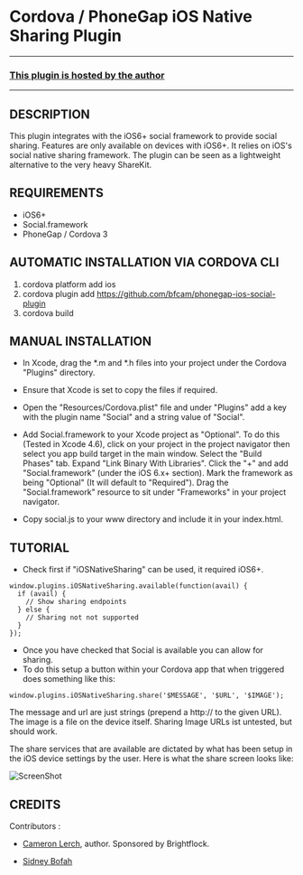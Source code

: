 # Cordova / PhoneGap iOS Native Sharing Plugin #

---
### [This plugin is hosted by the author](https://github.com/bfcam/phonegap-ios-social-plugin)
---

## DESCRIPTION ##

This plugin integrates with the iOS6+ social framework to provide social sharing. Features are only available on devices with iOS6+.
It relies on iOS's social native sharing framework. The plugin can be seen as a lightweight alternative to the very heavy ShareKit.


## REQUIREMENTS ##

* iOS6+
* Social.framework
* PhoneGap / Cordova 3

## AUTOMATIC INSTALLATION VIA CORDOVA CLI ##

1. cordova platform add ios
2. cordova plugin add https://github.com/bfcam/phonegap-ios-social-plugin
3. cordova build


## MANUAL INSTALLATION ##

* In Xcode, drag the *.m and *.h files into your project under the Cordova "Plugins" directory.
* Ensure that Xcode is set to copy the files if required.

* Open the "Resources/Cordova.plist" file and under "Plugins" add a key with the plugin name "Social" and a string value of "Social".

* Add Social.framework to your Xcode project as "Optional". To do this (Tested in Xcode 4.6), click on your project in the project navigator
  then select you app build target in the main window. Select the "Build Phases" tab. Expand "Link Binary With Libraries". Click the "+" and
  add "Social.framework" (under the iOS 6.x+ section). Mark the framework as being "Optional" (It will default to "Required"). Drag the
  "Social.framework" resource to sit under "Frameworks" in your project navigator.

* Copy social.js to your www directory and include it in your index.html.


## TUTORIAL ##

* Check first if "iOSNativeSharing" can be used, it required iOS6+.

```
window.plugins.iOSNativeSharing.available(function(avail) {
  if (avail) {
    // Show sharing endpoints
  } else {
    // Sharing not not supported
  }
});
```

* Once you have checked that Social is available you can allow for sharing.
* To do this setup a button within your Cordova app that when triggered does something like this:

```
window.plugins.iOSNativeSharing.share('$MESSAGE', '$URL', '$IMAGE');
```

The message and url are just strings (prepend a http:// to the given URL).
The image is a file on the device itself.
Sharing Image URLs ist untested, but should work.

The share services that are available are dictated by what has been setup in the iOS device settings by the user.
Here is what the share screen looks like:

![ScreenShot](https://raw.github.com/bfcam/phonegap-ios-social-plugin/master/screenshot.png)


## CREDITS ##

Contributors :

* [Cameron Lerch](http://brightflock.com), author. Sponsored by Brightflock.

* [Sidney Bofah](http://neofonie-mobile.de)
